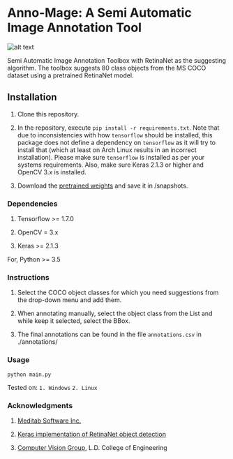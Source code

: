 # Anno-Mage: A Semi Automatic Image Annotation Tool

![alt text](https://raw.githubusercontent.com/virajmavani/semi-auto-image-annotation-tool/master/demo.gif)

Semi Automatic Image Annotation Toolbox with RetinaNet as the suggesting algorithm. The toolbox suggests 80 class objects from the MS COCO dataset using a pretrained RetinaNet model.

## Installation

1) Clone this repository.

2) In the repository, execute `pip install -r requirements.txt`.
   Note that due to inconsistencies with how `tensorflow` should be installed,
   this package does not define a dependency on `tensorflow` as it will try to install that (which at least on Arch Linux results in an incorrect installation).
   Please make sure `tensorflow` is installed as per your systems requirements.
   Also, make sure Keras 2.1.3 or higher and OpenCV 3.x is installed.

3) Download the [pretrained weights](https://github.com/fizyr/keras-retinanet/releases/download/0.3.1/resnet50_coco_best_v2.1.0.h5) and save it in /snapshots.

### Dependencies

1) Tensorflow >= 1.7.0

2) OpenCV = 3.x

3) Keras >= 2.1.3

For, Python >= 3.5

### Instructions

1) Select the COCO object classes for which you need suggestions from the drop-down menu and add them.

2) When annotating manually, select the object class from the List and while keep it selected, select the BBox.

3) The final annotations can be found in the file `annotations.csv` in ./annotations/

### Usage
`
python main.py
`

Tested on:
`1. Windows`
`2. Linux`

### Acknowledgments

1) [Meditab Software Inc.](https://www.meditab.com/)

2) [Keras implementation of RetinaNet object detection](https://github.com/fizyr/keras-retinanet)

3) [Computer Vision Group](https://cvgldce.github.io/), L.D. College of Engineering
